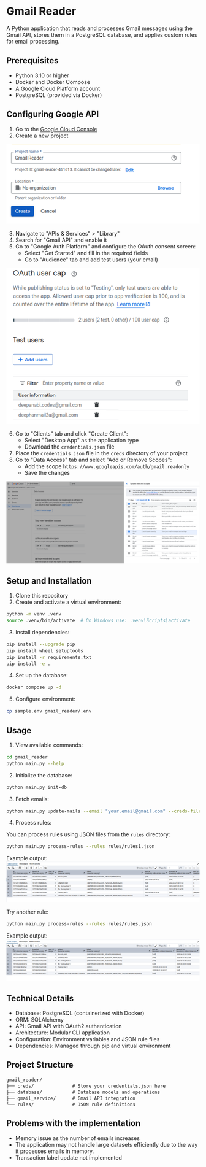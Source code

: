 # Gmail Reader

A Python application that reads and processes Gmail messages using the Gmail API, stores them in a PostgreSQL database, and applies custom rules for email processing.

## Prerequisites

- Python 3.10 or higher
- Docker and Docker Compose
- A Google Cloud Platform account
- PostgreSQL (provided via Docker)

## Configuring Google API

1. Go to the [Google Cloud Console](https://console.cloud.google.com/)
2. Create a new project

![Project Setup](./assets/project_setup.png)

3. Navigate to "APIs & Services" > "Library"
4. Search for "Gmail API" and enable it
5. Go to "Google Auth Platform" and configure the OAuth consent screen:
   - Select "Get Started" and fill in the required fields
   - Go to "Audience" tab and add test users (your email)

![Test Users Configure](./assets/test-user-config.png)

6. Go to "Clients" tab and click "Create Client":
   - Select "Desktop App" as the application type
   - Download the `credentials.json` file
7. Place the `credentials.json` file in the `creds` directory of your project
8. Go to "Data Access" tab and select "Add or Remove Scopes":
   - Add the scope `https://www.googleapis.com/auth/gmail.readonly`
   - Save the changes

![Gmail Scope](./assets/gmail-scope.png)


## Setup and Installation

1. Clone this repository
2. Create and activate a virtual environment:
```bash
python -m venv .venv
source .venv/bin/activate  # On Windows use: .venv\Scripts\activate
```

3. Install dependencies:
```bash
pip install --upgrade pip
pip install wheel setuptools
pip install -r requirements.txt
pip install -e .
```

4. Set up the database:
```bash
docker compose up -d
```

5. Configure environment:
```bash
cp sample.env gmail_reader/.env
```

## Usage

1. View available commands:
```bash
cd gmail_reader
python main.py --help
```

2. Initialize the database:
```bash
python main.py init-db
```

3. Fetch emails:
```bash
python main.py update-mails --email "your.email@gmail.com" --creds-file creds/credentials.json
```

4. Process rules:

You can process rules using JSON files from the `rules` directory:

```bash
python main.py process-rules --rules rules/rules1.json
```

Example output:
![Execution-1](./assets/execution-1.png)

Try another rule:
```bash
python main.py process-rules --rules rules/rules.json
```

Example output:
![Execution-2](./assets/execution-2.png)

## Technical Details

- Database: PostgreSQL (containerized with Docker)
- ORM: SQLAlchemy
- API: Gmail API with OAuth2 authentication
- Architecture: Modular CLI application
- Configuration: Environment variables and JSON rule files
- Dependencies: Managed through pip and virtual environment

## Project Structure

```
gmail_reader/
├── creds/              # Store your credentials.json here
├── database/           # Database models and operations
├── gmail_service/      # Gmail API integration
└── rules/              # JSON rule definitions
```

## Problems with the implementation
- Memory issue as the number of emails increases
- The application may not handle large datasets efficiently due to the way it processes emails in memory.
- Transaction label update not implemented
